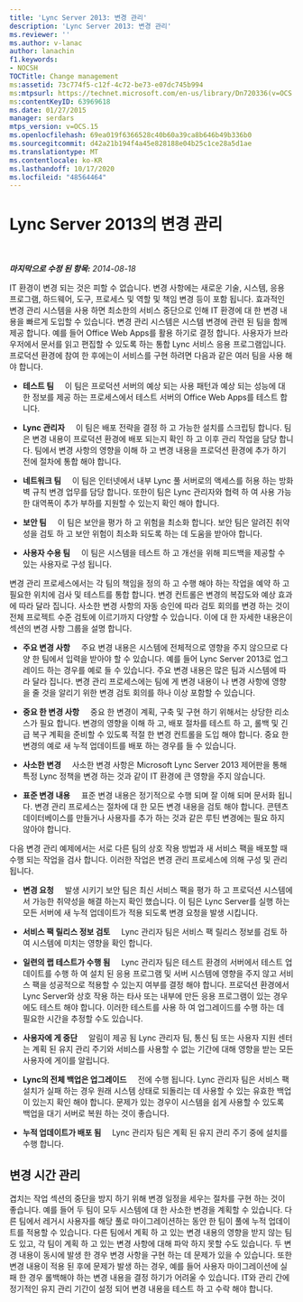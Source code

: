 ```yaml
---
title: 'Lync Server 2013: 변경 관리'
description: 'Lync Server 2013: 변경 관리'
ms.reviewer: ''
ms.author: v-lanac
author: lanachin
f1.keywords:
- NOCSH
TOCTitle: Change management
ms:assetid: 73c774f5-c12f-4c72-be73-e07dc745b994
ms:mtpsurl: https://technet.microsoft.com/en-us/library/Dn720336(v=OCS.15)
ms:contentKeyID: 63969618
ms.date: 01/27/2015
manager: serdars
mtps_version: v=OCS.15
ms.openlocfilehash: 69ea019f6366528c40b60a39ca8b646b49b336b0
ms.sourcegitcommit: d42a21b194f4a45e828188e04b25c1ce28a5d1ae
ms.translationtype: MT
ms.contentlocale: ko-KR
ms.lasthandoff: 10/17/2020
ms.locfileid: "48564464"
---
```

# <a name="change-management-in-lync-server-2013"></a>Lync Server 2013의 변경 관리

<div data-xmlns="http://www.w3.org/1999/xhtml">

<div class="topic" data-xmlns="http://www.w3.org/1999/xhtml" data-msxsl="urn:schemas-microsoft-com:xslt" data-cs="https://msdn.microsoft.com/">

<div data-asp="https://msdn2.microsoft.com/asp">



</div>

<div id="mainSection">

<div id="mainBody">

<span> </span>

_**마지막으로 수정 된 항목:** 2014-08-18_

IT 환경이 변경 되는 것은 피할 수 없습니다. 변경 사항에는 새로운 기술, 시스템, 응용 프로그램, 하드웨어, 도구, 프로세스 및 역할 및 책임 변경 등이 포함 됩니다. 효과적인 변경 관리 시스템을 사용 하면 최소한의 서비스 중단으로 인해 IT 환경에 대 한 변경 내용을 빠르게 도입할 수 있습니다. 변경 관리 시스템은 시스템 변경에 관련 된 팀을 함께 제공 합니다. 예를 들어 Office Web Apps를 활용 하기로 결정 합니다. 사용자가 브라우저에서 문서를 읽고 편집할 수 있도록 하는 통합 Lync 서비스 응용 프로그램입니다. 프로덕션 환경에 참여 한 후에는이 서비스를 구현 하려면 다음과 같은 여러 팀을 사용 해야 합니다.

  - **테스트 팀**     이 팀은 프로덕션 서버의 예상 되는 사용 패턴과 예상 되는 성능에 대 한 정보를 제공 하는 프로세스에서 테스트 서버의 Office Web Apps를 테스트 합니다.

  - **Lync 관리자**     이 팀은 배포 전략을 결정 하 고 가능한 설치를 스크립팅 합니다. 팀은 변경 내용이 프로덕션 환경에 배포 되는지 확인 하 고 이후 관리 작업을 담당 합니다. 팀에서 변경 사항의 영향을 이해 하 고 변경 내용을 프로덕션 환경에 추가 하기 전에 절차에 통합 해야 합니다.

  - **네트워크 팀**     이 팀은 인터넷에서 내부 Lync 풀 서버로의 액세스를 허용 하는 방화벽 규칙 변경 업무를 담당 합니다. 또한이 팀은 Lync 관리자와 협력 하 여 사용 가능한 대역폭이 추가 부하를 지원할 수 있는지 확인 해야 합니다.

  - **보안 팀**     이 팀은 보안을 평가 하 고 위험을 최소화 합니다. 보안 팀은 알려진 취약성을 검토 하 고 보안 위험이 최소화 되도록 하는 데 도움을 받아야 합니다.

  - **사용자 수용 팀**     이 팀은 시스템을 테스트 하 고 개선을 위해 피드백을 제공할 수 있는 사용자로 구성 됩니다.

변경 관리 프로세스에서는 각 팀의 책임을 정의 하 고 수행 해야 하는 작업을 예약 하 고 필요한 위치에 검사 및 테스트를 통합 합니다. 변경 컨트롤은 변경의 복잡도와 예상 효과에 따라 달라 집니다. 사소한 변경 사항의 자동 승인에 따라 검토 회의를 변경 하는 것이 전체 프로젝트 수준 검토에 이르기까지 다양할 수 있습니다. 이에 대 한 자세한 내용은이 섹션의 변경 사항 그룹을 설명 합니다.

  - **주요 변경 사항**     주요 변경 내용은 시스템에 전체적으로 영향을 주지 않으므로 다양 한 팀에서 입력을 받아야 할 수 있습니다. 예를 들어 Lync Server 2013로 업그레이드 하는 경우를 예로 들 수 있습니다. 주요 변경 내용은 많은 팀과 시스템에 따라 달라 집니다. 변경 관리 프로세스에는 팀에 게 변경 내용이 나 변경 사항에 영향을 줄 것을 알리기 위한 변경 검토 회의를 하나 이상 포함할 수 있습니다.

  - **중요 한 변경 사항**     중요 한 변경이 계획, 구축 및 구현 하기 위해서는 상당한 리소스가 필요 합니다. 변경의 영향을 이해 하 고, 배포 절차를 테스트 하 고, 롤백 및 긴급 복구 계획을 준비할 수 있도록 적절 한 변경 컨트롤을 도입 해야 합니다. 중요 한 변경의 예로 새 누적 업데이트를 배포 하는 경우를 들 수 있습니다.

  - **사소한 변경**     사소한 변경 사항은 Microsoft Lync Server 2013 제어판을 통해 특정 Lync 정책을 변경 하는 것과 같이 IT 환경에 큰 영향을 주지 않습니다.

  - **표준 변경 내용**     표준 변경 내용은 정기적으로 수행 되며 잘 이해 되며 문서화 됩니다. 변경 관리 프로세스는 절차에 대 한 모든 변경 내용을 검토 해야 합니다. 콘텐츠 데이터베이스를 만들거나 사용자를 추가 하는 것과 같은 루틴 변경에는 필요 하지 않아야 합니다.

다음 변경 관리 예제에서는 서로 다른 팀의 상호 작용 방법과 새 서비스 팩을 배포할 때 수행 되는 작업을 검사 합니다. 이러한 작업은 변경 관리 프로세스에 의해 구성 및 관리 됩니다.

  - **변경 요청**     발생 시키기 보안 팀은 최신 서비스 팩을 평가 하 고 프로덕션 시스템에서 가능한 취약성을 해결 하는지 확인 했습니다. 이 팀은 Lync Server를 실행 하는 모든 서버에 새 누적 업데이트가 적용 되도록 변경 요청을 발생 시킵니다.

  - **서비스 팩 릴리스 정보 검토**     Lync 관리자 팀은 서비스 팩 릴리스 정보를 검토 하 여 시스템에 미치는 영향을 확인 합니다.

  - **일련의 랩 테스트가 수행 됨**     Lync 관리자 팀은 테스트 환경의 서버에서 테스트 업데이트를 수행 하 여 설치 된 응용 프로그램 및 서버 시스템에 영향을 주지 않고 서비스 팩을 성공적으로 적용할 수 있는지 여부를 결정 해야 합니다. 프로덕션 환경에서 Lync Server와 상호 작용 하는 타사 또는 내부에 만든 응용 프로그램이 있는 경우에도 테스트 해야 합니다. 이러한 테스트를 사용 하 여 업그레이드를 수행 하는 데 필요한 시간을 추정할 수도 있습니다.

  - **사용자에 게 중단**     알림이 제공 됨 Lync 관리자 팀, 통신 팀 또는 사용자 지원 센터는 계획 된 유지 관리 주기와 서비스를 사용할 수 없는 기간에 대해 영향을 받는 모든 사용자에 게이를 알립니다.

  - **Lync의 전체 백업은 업그레이드**     전에 수행 됩니다. Lync 관리자 팀은 서비스 팩 설치가 실패 하는 경우 원래 시스템 상태로 되돌리는 데 사용할 수 있는 유효한 백업이 있는지 확인 해야 합니다. 문제가 있는 경우이 시스템을 쉽게 사용할 수 있도록 백업을 대기 서버로 복원 하는 것이 좋습니다.

  - **누적 업데이트가 배포 됨**     Lync 관리자 팀은 계획 된 유지 관리 주기 중에 설치를 수행 합니다.

<div>

## <a name="managing-the-timing-of-changes"></a>변경 시간 관리

겹치는 작업 섹션의 중단을 방지 하기 위해 변경 일정을 세우는 절차를 구현 하는 것이 좋습니다. 예를 들어 두 팀이 모두 시스템에 대 한 사소한 변경을 계획할 수 있습니다. 다른 팀에서 레거시 사용자를 해당 풀로 마이그레이션하는 동안 한 팀이 풀에 누적 업데이트를 적용할 수 있습니다. 다른 팀에서 계획 하 고 있는 변경 내용의 영향을 받지 않는 팀도 있고, 각 팀이 계획 하 고 있는 변경 사항에 대해 파악 하지 못할 수도 있습니다. 두 변경 내용이 동시에 발생 한 경우 변경 사항을 구현 하는 데 문제가 있을 수 있습니다. 또한 변경 내용이 적용 된 후에 문제가 발생 하는 경우, 예를 들어 사용자 마이그레이션에 실패 한 경우 롤백해야 하는 변경 내용을 결정 하기가 어려울 수 있습니다. IT와 관리 간에 정기적인 유지 관리 기간이 설정 되어 변경 내용을 테스트 하 고 수락 해야 합니다.

</div>

</div>

<span> </span>

</div>

</div>

</div>

